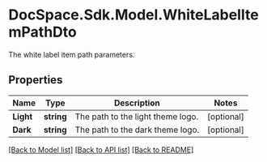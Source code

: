 # DocSpace.Sdk.Model.WhiteLabelItemPathDto
The white label item path parameters.

## Properties

Name | Type | Description | Notes
------------ | ------------- | ------------- | -------------
**Light** | **string** | The path to the light theme logo. | [optional] 
**Dark** | **string** | The path to the dark theme logo. | [optional] 

[[Back to Model list]](../README.md#documentation-for-models) [[Back to API list]](../README.md#documentation-for-api-endpoints) [[Back to README]](../README.md)

